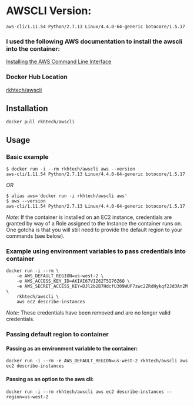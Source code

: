 # AWSCLI Version:
```
aws-cli/1.11.54 Python/2.7.13 Linux/4.4.0-64-generic botocore/1.5.17
```
### I used the following AWS documentation to install the awscli into the container:
[Installing the AWS Command Line Interface](http://docs.aws.amazon.com/cli/latest/userguide/installing.html)

### Docker Hub Location
[rkhtech/awscli](https://hub.docker.com/r/rkhtech/awscli/)

## Installation

```
docker pull rkhtech/awscli
```

## Usage

### Basic example
```
$ docker run -i --rm rkhtech/awscli aws --version
aws-cli/1.11.54 Python/2.7.13 Linux/4.4.0-64-generic botocore/1.5.17
```
*OR*
```
$ alias aws='docker run -i rkhtech/awscli aws'
$ aws --version
aws-cli/1.11.54 Python/2.7.13 Linux/4.4.0-64-generic botocore/1.5.17
```
*Note:* If the container is installed on an EC2 instance, credentials are granted by way of a Role assigned to the Instance the container runs on.  One gotcha is that you will still need to provide the default region to your commands (see below).

### Example using environment variables to pass credentials into container
```
docker run -i --rm \
    -e AWS_DEFAULT_REGION=us-west-2 \
    -e AWS_ACCESS_KEY_ID=AKIAI67VIZ62T5I76Z6Q \
    -e AWS_SECRET_ACCESS_KEY=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 \
    rkhtech/awscli \
    aws ec2 describe-instances
```
*Note:* These credentials have been removed and are no longer valid credentials.

### Passing default region to container
#### Passing as an environment variable to the container:
```
docker run -i --rm -e AWS_DEFAULT_REGION=us-west-2 rkhtech/awscli aws ec2 describe-instances
```
#### Passing as an option to the aws cli:
```
docker run -i --rm rkhtech/awscli aws ec2 describe-instances --region=us-west-2
```
